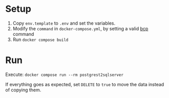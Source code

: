 # Setup

1. Copy `env.template` to `.env` and set the variables.
1. Modify the `command` in `docker-compose.yml`, by setting a valid [bcp](https://learn.microsoft.com/en-us/sql/tools/bcp-utility) command
1. Run `docker compose build`

# Run

Execute: `docker compose run --rm postgrest2sqlserver`

If everything goes as expected, set `DELETE` to `true` to move the data instead of copying them.
